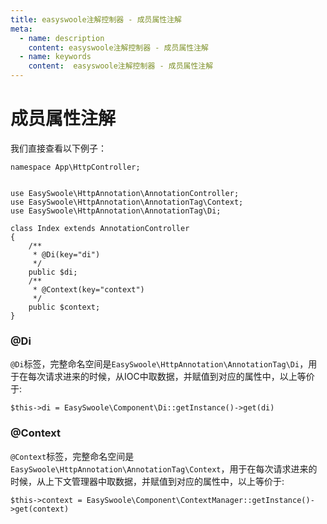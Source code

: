 ```yaml
---
title: easyswoole注解控制器 - 成员属性注解
meta:
  - name: description
    content: easyswoole注解控制器 - 成员属性注解
  - name: keywords
    content:  easyswoole注解控制器 - 成员属性注解
---
```


# 成员属性注解
我们直接查看以下例子：
```
namespace App\HttpController;


use EasySwoole\HttpAnnotation\AnnotationController;
use EasySwoole\HttpAnnotation\AnnotationTag\Context;
use EasySwoole\HttpAnnotation\AnnotationTag\Di;

class Index extends AnnotationController
{
    /**
     * @Di(key="di")
     */
    public $di;
    /**
     * @Context(key="context")
     */
    public $context;
}
```

### @Di
```@Di```标签，完整命名空间是```EasySwoole\HttpAnnotation\AnnotationTag\Di```，用于在每次请求进来的时候，从IOC中取数据，并赋值到对应的属性中，以上等价于:
```
$this->di = EasySwoole\Component\Di::getInstance()->get(di)
```

### @Context
```@Context```标签，完整命名空间是```EasySwoole\HttpAnnotation\AnnotationTag\Context```，用于在每次请求进来的时候，从上下文管理器中取数据，并赋值到对应的属性中，以上等价于:
```
$this->context = EasySwoole\Component\ContextManager::getInstance()->get(context)
```